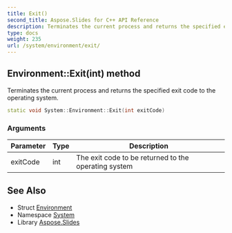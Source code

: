 ```yaml
---
title: Exit()
second_title: Aspose.Slides for C++ API Reference
description: Terminates the current process and returns the specified exit code to the operating system.
type: docs
weight: 235
url: /system/environment/exit/
---
```

## Environment::Exit(int) method


Terminates the current process and returns the specified exit code to the operating system.

```cpp
static void System::Environment::Exit(int exitCode)
```


### Arguments

| Parameter | Type | Description |
| --- | --- | --- |
| exitCode | int | The exit code to be returned to the operating system |

## See Also

* Struct [Environment](../)
* Namespace [System](../../)
* Library [Aspose.Slides](../../../)